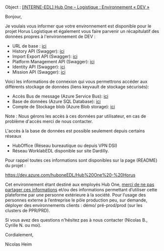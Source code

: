 Object : <u>[INTERNE-EDL] Hub One – Logistique : Environnement « DEV »</u>

[url_base]: https://holog-dev.mobility.hubone.cloud "Url de base"
[url_angular.ui]: https://holog-dev.mobility.hubone.cloud/ "Url Projet Angular.UI"

[url_history.api]: https://holog-dev.mobility.hubone.cloud/history-api/swagger/index.html "Url vers swagger de l'API history"
[url_importexport.api]: https://holog-dev.mobility.hubone.cloud/importexport-api/swagger/index.html "Url vers swagger de l'API importexport"
[url_pmm.api]: https://holog-dev.mobility.hubone.cloud/platformmanagement-api/swagger/index.html "Url vers swagger de l'API pmm"
[url_identity.api]: https://holog-dev.mobility.hubone.cloud/identity-api/swagger/index.html "Url vers swagger de l'API identity"

[url_mission.api]: https://holog-dev.mobility.hubone.cloud/identity-api/swagger/index.html "Url vers swagger de l'API mission"

[url_kv_bus_message_dev]: https://portal.azure.com/#@hubonefr.onmicrosoft.com/asset/Microsoft_Azure_KeyVault/Secret/https://kv-infra-hodev.vault.azure.net/secrets/cxstring-sbta-holog-dev-hodev "Accès bus de message"
[url_kv_bdd_dev]: https://portal.azure.com/#@hubonefr.onmicrosoft.com/asset/Microsoft_Azure_KeyVault/Secret/https://kv-infra-hodev.vault.azure.net/secrets/cxstring-sqldb-holog-dev-hodev "Connexion string base de données"
[url_kv_stockage_dev]: https://portal.azure.com/#@hubonefr.onmicrosoft.com/asset/Microsoft_Azure_KeyVault/Secret/https://kv-infra-hodev.vault.azure.net/secrets/cxstring-sthologdevhodev "Accès Stockage BLOB"

Bonjour,

Je voulais vous informer que votre environnement est disponible  pour le projet Horus Logistique et également vous faire parvenir un récapitulatif des données propres à l'environnement de DEV :

* URL de base : [ici][url_base]
* History API (Swagger): [ici][url_importexport.api]
* Import Export API (Swagger): [ici][url_importexport.api]
* Platform Management API (Swagger): [ici][url_pmm.api]
* Identity API (Swagger): [ici][url_identity.api]
* Mission API (Swagger): [ici][url_mission.api]


Voici les informations de connexion qui vous permettrons accéder aux différents stockage de données (liens keyvault de stockage sécurisés):

* Accès Bus de message (Azure Service Bus): [ici][url_kv_bus_message_dev]
* Base de données (Azure SQL Database): [ici][url_kv_bdd_dev]
* Compte de Stockage blob (Azure Blob storage): [ici][url_kv_stockage_dev]

Note : Nous gérons les accès à ces données par utilisateur, en cas de problème d'accès merci de nous contacter.

L'accès à la base de données est possible seulement depuis certains réseaux
- HubOffice (Réseau bureautique ou depuis VPN DSI)
- Réseau WorklabEDL disponible sur site Dardilly.

Pour rappel toutes ces informations sont disponibles sur la page (README) du projet :

https://dev.azure.com/huboneEDL/Hub%20One%20-%20Horus

Cet environnement étant destiné aux employés Hub One, <u>merci de ne pas partager ces informations</u> et/ou des informations permettant d’utiliser cette plateforme par une personne extérieure à la société.
Pour l’usage des personnes externe à l’entreprise le pôle production peu, sur demande, déployer des environnements clients : démo/ pré-prod/prod (sur les clusters de PPR/PRD).

Si vous avez des questions n'hésitez pas à nous contacter (Nicolas B., Cyrille N. ou moi).

Cordialement,

Nicolas Heim